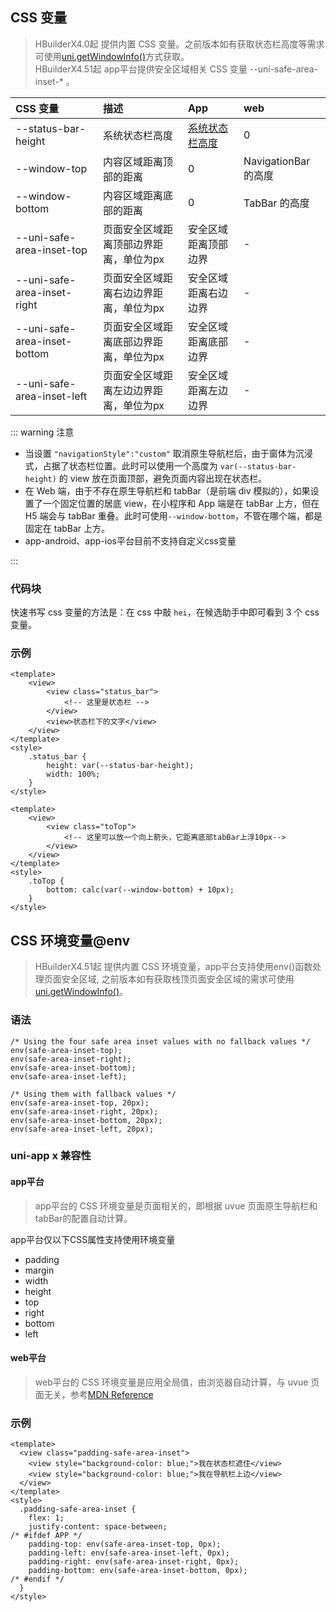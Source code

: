 
## CSS 变量 <Badge text="4.0（仅 Web 平台）">

> HBuilderX4.0起 提供内置 CSS 变量。之前版本如有获取状态栏高度等需求可使用[uni.getWindowInfo()](../../api/get-window-info.md)方式获取。  
> HBuilderX4.51起 app平台提供安全区域相关 CSS 变量 --uni-safe-area-inset-* 。  

| CSS 变量| 描述| App| web|
| :- | :- | :- | :- |
| --status-bar-height | 系统状态栏高度| [系统状态栏高度](http://www.html5plus.org/doc/zh_cn/navigator.html#plus.navigator.getStatusbarHeight)| 0|
| --window-top| 内容区域距离顶部的距离 | 0| NavigationBar 的高度 |
| --window-bottom| 内容区域距离底部的距离 | 0| TabBar 的高度|
| --uni-safe-area-inset-top| 页面安全区域距离顶部边界距离，单位为px | 安全区域距离顶部边界|-|
| --uni-safe-area-inset-right| 页面安全区域距离右边边界距离，单位为px | 安全区域距离右边边界| -|
| --uni-safe-area-inset-bottom| 页面安全区域距离底部边界距离，单位为px | 安全区域距离底部边界| -|
| --uni-safe-area-inset-left| 页面安全区域距离左边边界距离，单位为px | 安全区域距离左边边界| -|

::: warning 注意

- 当设置 `"navigationStyle":"custom"` 取消原生导航栏后，由于窗体为沉浸式，占据了状态栏位置。此时可以使用一个高度为 `var(--status-bar-height)` 的 view 放在页面顶部，避免页面内容出现在状态栏。
- 在 Web 端，由于不存在原生导航栏和 tabBar（是前端 div 模拟的），如果设置了一个固定位置的居底 view，在小程序和 App 端是在 tabBar 上方，但在 H5 端会与 tabBar 重叠。此时可使用`--window-bottom`，不管在哪个端，都是固定在 tabBar 上方。
- app-android、app-ios平台目前不支持自定义css变量

:::

### 代码块

快速书写 css 变量的方法是：在 css 中敲 `hei`，在候选助手中即可看到 3 个 css 变量。

### 示例

```vue
<template>
	<view>
		<view class="status_bar">
			<!-- 这里是状态栏 -->
		</view>
		<view>状态栏下的文字</view>
	</view>
</template>
<style>
	.status_bar {
		height: var(--status-bar-height);
		width: 100%;
	}
</style>
```

```vue
<template>
	<view>
		<view class="toTop">
			<!-- 这里可以放一个向上箭头，它距离底部tabBar上浮10px-->
		</view>
	</view>
</template>
<style>
	.toTop {
		bottom: calc(var(--window-bottom) + 10px);
	}
</style>
```



## CSS 环境变量@env  

> HBuilderX4.51起 提供内置 CSS 环境变量，app平台支持使用env()函数处理页面安全区域, 之前版本如有获取栈顶页面安全区域的需求可使用[uni.getWindowInfo()](../../api/get-window-info.md#safearea)。

### 语法  
```vue
/* Using the four safe area inset values with no fallback values */
env(safe-area-inset-top);
env(safe-area-inset-right);
env(safe-area-inset-bottom);
env(safe-area-inset-left);

/* Using them with fallback values */
env(safe-area-inset-top, 20px);
env(safe-area-inset-right, 20px);
env(safe-area-inset-bottom, 20px);
env(safe-area-inset-left, 20px);
```

### uni-app x 兼容性
#### app平台  

> app平台的 CSS 环境变量是页面相关的，即根据 uvue 页面原生导航栏和tabBar的配置自动计算。

app平台仅以下CSS属性支持使用环境变量  
- padding  
- margin  
- width  
- height  
- top  
- right  
- bottom  
- left  

#### web平台

> web平台的 CSS 环境变量是应用全局值，由浏览器自动计算，与 uvue 页面无关，参考[MDN Reference](https://developer.mozilla.org/zh-CN/docs/Web/CSS/env)  


### 示例

```vue
<template>
  <view class="padding-safe-area-inset">
    <view style="background-color: blue;">我在状态栏遮住</view>
    <view style="background-color: blue;">我在导航栏上边</view>
  </view>
</template>
<style>
  .padding-safe-area-inset {
    flex: 1;
    justify-content: space-between;
/* #ifdef APP */
    padding-top: env(safe-area-inset-top, 0px);
    padding-left: env(safe-area-inset-left, 0px);
    padding-right: env(safe-area-inset-right, 0px);
    padding-bottom: env(safe-area-inset-bottom, 0px);
/* #endif */
  }
</style>

```

